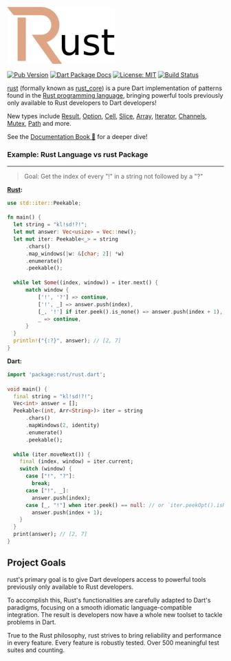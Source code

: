 <img src="https://raw.githubusercontent.com/mcmah309/rust/master/.github/DR.png" width="250px">

[![Pub Version](https://img.shields.io/pub/v/rust.svg)](https://pub.dev/packages/rust)
[![Dart Package Docs](https://img.shields.io/badge/documentation-pub.dev-blue.svg)](https://pub.dev/documentation/rust/latest/)
[![License: MIT](https://img.shields.io/badge/license-MIT-purple.svg)](https://opensource.org/licenses/MIT)
[![Build Status](https://github.com/mcmah309/rust/actions/workflows/test.yml/badge.svg)](https://github.com/mcmah309/rust/actions)

[rust](https://github.com/mcmah309/rust) (formally known as [rust_core](https://pub.dev/packages/rust_core)) is a pure Dart implementation of patterns found in the [Rust programming language](https://www.rust-lang.org/), bringing powerful tools previously only available to Rust developers to Dart developers!

New types include [Result](https://mcmah309.github.io/rust/libs/result/result.html), [Option](https://mcmah309.github.io/rust/libs/option/option.html), [Cell](https://mcmah309.github.io/rust/libs/cell/cell.html), [Slice](https://mcmah309.github.io/rust/libs/slice/slice.html), [Array](https://mcmah309.github.io/rust/libs/array/array.html), [Iterator](https://mcmah309.github.io/rust/libs/iter/iter.html), [Channels](https://mcmah309.github.io/rust/libs/sync/channels.html), [Mutex](https://mcmah309.github.io/rust/libs/sync/mutex.html), [Path](https://mcmah309.github.io/rust/libs/path/path.html) and more.

See the [Documentation Book 📖](https://mcmah309.github.io/rust) for a deeper dive!

### Example: Rust Language vs rust Package
---
> Goal: Get the index of every "!" in a string not followed by a "?"

**[Rust](https://play.rust-lang.org/?version=nightly&mode=debug&edition=2021&gist=f8a2979808d21a7bfe22a3cfb70ec389):**
```rust
use std::iter::Peekable;

fn main() {
  let string = "kl!sd!?!";
  let mut answer: Vec<usize> = Vec::new();
  let mut iter: Peekable<_> = string
      .chars()
      .map_windows(|w: &[char; 2]| *w)
      .enumerate()
      .peekable();

  while let Some((index, window)) = iter.next() {
      match window {
          ['!', '?'] => continue,
          ['!', _] => answer.push(index),
          [_, '!'] if iter.peek().is_none() => answer.push(index + 1),
          _ => continue,
      }
  }
  println!("{:?}", answer); // [2, 7]
}
```
**Dart:**
```dart
import 'package:rust/rust.dart';

void main() {
  final string = "kl!sd!?!";
  Vec<int> answer = [];
  Peekable<(int, Arr<String>)> iter = string
      .chars()
      .mapWindows(2, identity)
      .enumerate()
      .peekable();

  while (iter.moveNext()) {
    final (index, window) = iter.current;
    switch (window) {
      case ["!", "?"]:
        break;
      case ["!", _]:
        answer.push(index);
      case [_, "!"] when iter.peek() == null: // or `iter.peekOpt().isNone()`
        answer.push(index + 1);
    }
  }
  print(answer); // [2, 7]
}
```

## Project Goals
rust's primary goal is to give Dart developers access to powerful tools previously only available to Rust developers.

To accomplish this, Rust's functionalities are carefully adapted to Dart's paradigms, focusing on a smooth idiomatic language-compatible integration.
The result is developers now have a whole new toolset to tackle problems in Dart.

True to the Rust philosophy, rust strives to bring reliability and performance in every feature. Every feature is robustly tested. Over 500 meaningful test suites and counting.